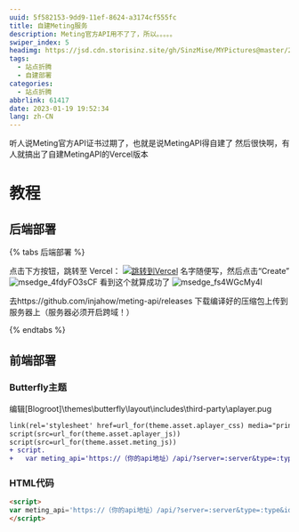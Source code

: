 ```yaml
---
uuid: 5f582153-9dd9-11ef-8624-a3174cf555fc
title: 自建Meting服务
description: Meting官方API用不了了，所以。。。。。
swiper_index: 5
headimg: https://jsd.cdn.storisinz.site/gh/SinzMise/MYPictures@master/20230128/30165599-36623bea-93a6-11e7-8956-1ddf99ce0e6f.2rbu2i9xfvy0.webp
tags:
  - 站点折腾
  - 自建部署
categories: 
  - 站点折腾
abbrlink: 61417
date: 2023-01-19 19:52:34
lang: zh-CN
---
```

听人说Meting官方API证书过期了，也就是说MetingAPI得自建了
然后很快啊，有人就搞出了自建MetingAPI的Vercel版本
<!-- more -->
# 教程
## 后端部署
{% tabs 后端部署 %}
<!-- tab Vercel部署（推荐） -->
点击下方按钮，跳转至 Vercel：
[![跳转到Vercel](https://vercel.com/button)](https://vercel.com/import/project?template=https://github.com/xizeyoupan/Meting-API)
名字随便写，然后点击“Create”
![msedge_4fdyFO3sCF](https://jsd.cdn.storisinz.site/gh/SinzMise/MYPictures@master/20230119/msedge_4fdyFO3sCF.7hpgbpasakc0.webp)
看到这个就算成功了
![msedge_fs4WGcMy4l](https://jsd.cdn.storisinz.site/gh/SinzMise/MYPictures@master/20230119/msedge_fs4WGcMy4l.326qjm58vf20.webp)
<!-- endtab -->

<!-- tab 服务器部署 -->
去https://github.com/injahow/meting-api/releases 下载编译好的压缩包上传到服务器上（服务器必须开启跨域！）
<!-- endtab -->
{% endtabs %}
## 前端部署
### Butterfly主题
编辑[Blogroot]\themes\butterfly\layout\includes\third-party\aplayer.pug
``` diff
link(rel='stylesheet' href=url_for(theme.asset.aplayer_css) media="print" onload="this.media='all'")
script(src=url_for(theme.asset.aplayer_js))
script(src=url_for(theme.asset.meting_js))
+ script.
+   var meting_api='https://（你的api地址）/api/?server=:server&type=:type&id=:id&auth=:auth&r=:r';
```
### HTML代码
``` html
<script>
var meting_api='https://（你的api地址）/api/?server=:server&type=:type&id=:id&auth=:auth&r=:r';
</script>
```